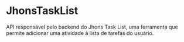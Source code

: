 # JhonsTaskList
API responsável pelo backend do Jhons Task List, uma ferramenta que permite adicionar uma atividade à lista de tarefas do usuário. 
